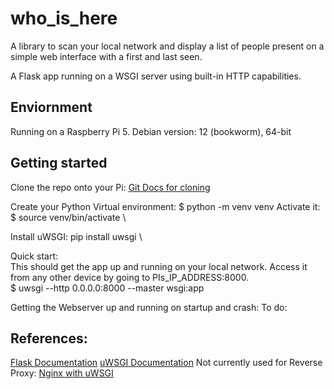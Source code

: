 # who_is_here
A library to scan your local network and display a list of people present on a simple web interface with a first and last seen. 

A Flask app running on a WSGI server using built-in HTTP capabilities.  

## Enviornment
Running on a Raspberry Pi 5. 
Debian version: 12 (bookworm), 64-bit

## Getting started

Clone the repo onto your Pi: [Git Docs for cloning](https://docs.github.com/en/repositories/creating-and-managing-repositories/cloning-a-repository)

Create your Python Virtual environment:
$ python -m venv venv
Activate it:
$ source venv/bin/activate \

Install uWSGI: 
pip install uwsgi \

Quick start: \
This should get the app up and running on your local network. Access it from any other device by going to PIs_IP_ADDRESS:8000. \
$ uwsgi --http 0.0.0.0:8000 --master wsgi:app 

Getting the Webserver up and running on startup and crash:
To do:





## References:

[Flask Documentation](https://flask.palletsprojects.com/en/stable/)
[uWSGI Documentation](https://flask.palletsprojects.com/en/stable/deploying/uwsgi/)
Not currently used for Reverse Proxy: [Nginx with uWSGI](https://uwsgi-docs.readthedocs.io/en/latest/Nginx.html)
